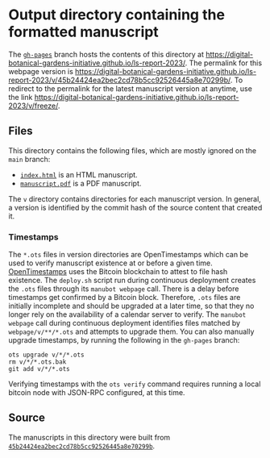 # Output directory containing the formatted manuscript

The [`gh-pages`](https://github.com/digital-botanical-gardens-initiative/ls-report-2023/tree/gh-pages) branch hosts the contents of this directory at <https://digital-botanical-gardens-initiative.github.io/ls-report-2023/>.
The permalink for this webpage version is <https://digital-botanical-gardens-initiative.github.io/ls-report-2023/v/45b24424ea2bec2cd78b5cc92526445a8e70299b/>.
To redirect to the permalink for the latest manuscript version at anytime, use the link <https://digital-botanical-gardens-initiative.github.io/ls-report-2023/v/freeze/>.

## Files

This directory contains the following files, which are mostly ignored on the `main` branch:

+ [`index.html`](index.html) is an HTML manuscript.
+ [`manuscript.pdf`](manuscript.pdf) is a PDF manuscript.

The `v` directory contains directories for each manuscript version.
In general, a version is identified by the commit hash of the source content that created it.

### Timestamps

The `*.ots` files in version directories are OpenTimestamps which can be used to verify manuscript existence at or before a given time.
[OpenTimestamps](https://opentimestamps.org/) uses the Bitcoin blockchain to attest to file hash existence.
The `deploy.sh` script run during continuous deployment creates the `.ots` files through its `manubot webpage` call.
There is a delay before timestamps get confirmed by a Bitcoin block.
Therefore, `.ots` files are initially incomplete and should be upgraded at a later time, so that they no longer rely on the availability of a calendar server to verify.
The `manubot webpage` call during continuous deployment identifies files matched by `webpage/v/**/*.ots` and attempts to upgrade them.
You can also manually upgrade timestamps, by running the following in the `gh-pages` branch:

```shell
ots upgrade v/*/*.ots
rm v/*/*.ots.bak
git add v/*/*.ots
```

Verifying timestamps with the `ots verify` command requires running a local bitcoin node with JSON-RPC configured, at this time.

## Source

The manuscripts in this directory were built from
[`45b24424ea2bec2cd78b5cc92526445a8e70299b`](https://github.com/digital-botanical-gardens-initiative/ls-report-2023/commit/45b24424ea2bec2cd78b5cc92526445a8e70299b).
